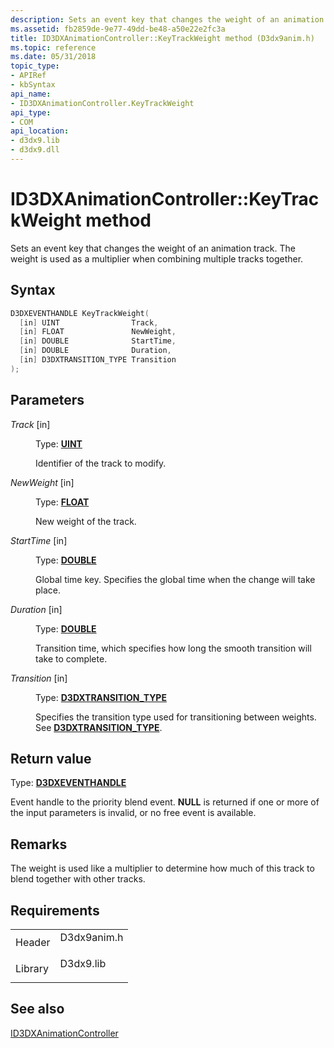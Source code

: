 ```yaml
---
description: Sets an event key that changes the weight of an animation track. The weight is used as a multiplier when combining multiple tracks together.
ms.assetid: fb2859de-9e77-49dd-be48-a50e22e2fc3a
title: ID3DXAnimationController::KeyTrackWeight method (D3dx9anim.h)
ms.topic: reference
ms.date: 05/31/2018
topic_type: 
- APIRef
- kbSyntax
api_name: 
- ID3DXAnimationController.KeyTrackWeight
api_type: 
- COM
api_location: 
- d3dx9.lib
- d3dx9.dll
---
```


# ID3DXAnimationController::KeyTrackWeight method

Sets an event key that changes the weight of an animation track. The weight is used as a multiplier when combining multiple tracks together.

## Syntax


```C++
D3DXEVENTHANDLE KeyTrackWeight(
  [in] UINT                Track,
  [in] FLOAT               NewWeight,
  [in] DOUBLE              StartTime,
  [in] DOUBLE              Duration,
  [in] D3DXTRANSITION_TYPE Transition
);
```



## Parameters

<dl> <dt>

*Track* \[in\]
</dt> <dd>

Type: **[**UINT**](../winprog/windows-data-types.md)**

Identifier of the track to modify.

</dd> <dt>

*NewWeight* \[in\]
</dt> <dd>

Type: **[**FLOAT**](../winprog/windows-data-types.md)**

New weight of the track.

</dd> <dt>

*StartTime* \[in\]
</dt> <dd>

Type: **[**DOUBLE**](../winprog/windows-data-types.md)**

Global time key. Specifies the global time when the change will take place.

</dd> <dt>

*Duration* \[in\]
</dt> <dd>

Type: **[**DOUBLE**](../winprog/windows-data-types.md)**

Transition time, which specifies how long the smooth transition will take to complete.

</dd> <dt>

*Transition* \[in\]
</dt> <dd>

Type: **[**D3DXTRANSITION\_TYPE**](./d3dxtransition-type.md)**

Specifies the transition type used for transitioning between weights. See [**D3DXTRANSITION\_TYPE**](./d3dxtransition-type.md).

</dd> </dl>

## Return value

Type: **[**D3DXEVENTHANDLE**](id3dxanimationcontroller.md)**

Event handle to the priority blend event. **NULL** is returned if one or more of the input parameters is invalid, or no free event is available.

## Remarks

The weight is used like a multiplier to determine how much of this track to blend together with other tracks.

## Requirements



|                    |                                                                                        |
|--------------------|----------------------------------------------------------------------------------------|
| Header<br/>  | <dl> <dt>D3dx9anim.h</dt> </dl> |
| Library<br/> | <dl> <dt>D3dx9.lib</dt> </dl>   |



## See also

<dl> <dt>

[ID3DXAnimationController](id3dxanimationcontroller.md)
</dt> </dl>

 

 
